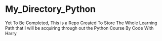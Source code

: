 # My_Directory_Python

Yet To Be Completed, This is a Repo Created To Store The Whole Learning Path that I will be acquiring through out the Python Course By Code With Harry
